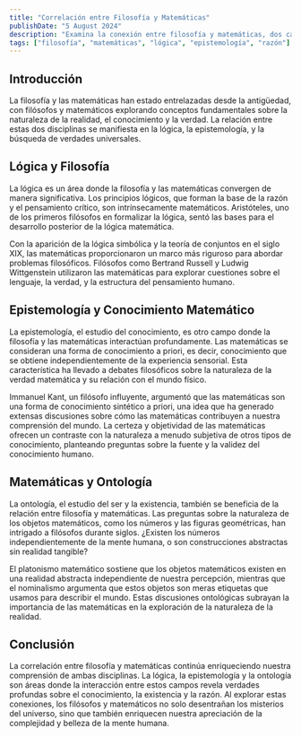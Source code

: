 ```yaml
---
title: "Correlación entre Filosofía y Matemáticas"
publishDate: "5 August 2024"
description: "Examina la conexión entre filosofía y matemáticas, dos campos del conocimiento humano que han influido mutuamente a lo largo de la historia."
tags: ["filosofía", "matemáticas", "lógica", "epistemología", "razón"]
---
```


## Introducción

La filosofía y las matemáticas han estado entrelazadas desde la antigüedad, con filósofos y matemáticos explorando conceptos fundamentales sobre la naturaleza de la realidad, el conocimiento y la verdad. La relación entre estas dos disciplinas se manifiesta en la lógica, la epistemología, y la búsqueda de verdades universales.

## Lógica y Filosofía

La lógica es un área donde la filosofía y las matemáticas convergen de manera significativa. Los principios lógicos, que forman la base de la razón y el pensamiento crítico, son intrínsecamente matemáticos. Aristóteles, uno de los primeros filósofos en formalizar la lógica, sentó las bases para el desarrollo posterior de la lógica matemática.

Con la aparición de la lógica simbólica y la teoría de conjuntos en el siglo XIX, las matemáticas proporcionaron un marco más riguroso para abordar problemas filosóficos. Filósofos como Bertrand Russell y Ludwig Wittgenstein utilizaron las matemáticas para explorar cuestiones sobre el lenguaje, la verdad, y la estructura del pensamiento humano.

## Epistemología y Conocimiento Matemático

La epistemología, el estudio del conocimiento, es otro campo donde la filosofía y las matemáticas interactúan profundamente. Las matemáticas se consideran una forma de conocimiento a priori, es decir, conocimiento que se obtiene independientemente de la experiencia sensorial. Esta característica ha llevado a debates filosóficos sobre la naturaleza de la verdad matemática y su relación con el mundo físico.

Immanuel Kant, un filósofo influyente, argumentó que las matemáticas son una forma de conocimiento sintético a priori, una idea que ha generado extensas discusiones sobre cómo las matemáticas contribuyen a nuestra comprensión del mundo. La certeza y objetividad de las matemáticas ofrecen un contraste con la naturaleza a menudo subjetiva de otros tipos de conocimiento, planteando preguntas sobre la fuente y la validez del conocimiento humano.

## Matemáticas y Ontología

La ontología, el estudio del ser y la existencia, también se beneficia de la relación entre filosofía y matemáticas. Las preguntas sobre la naturaleza de los objetos matemáticos, como los números y las figuras geométricas, han intrigado a filósofos durante siglos. ¿Existen los números independientemente de la mente humana, o son construcciones abstractas sin realidad tangible?

El platonismo matemático sostiene que los objetos matemáticos existen en una realidad abstracta independiente de nuestra percepción, mientras que el nominalismo argumenta que estos objetos son meras etiquetas que usamos para describir el mundo. Estas discusiones ontológicas subrayan la importancia de las matemáticas en la exploración de la naturaleza de la realidad.

## Conclusión

La correlación entre filosofía y matemáticas continúa enriqueciendo nuestra comprensión de ambas disciplinas. La lógica, la epistemología y la ontología son áreas donde la interacción entre estos campos revela verdades profundas sobre el conocimiento, la existencia y la razón. Al explorar estas conexiones, los filósofos y matemáticos no solo desentrañan los misterios del universo, sino que también enriquecen nuestra apreciación de la complejidad y belleza de la mente humana.
